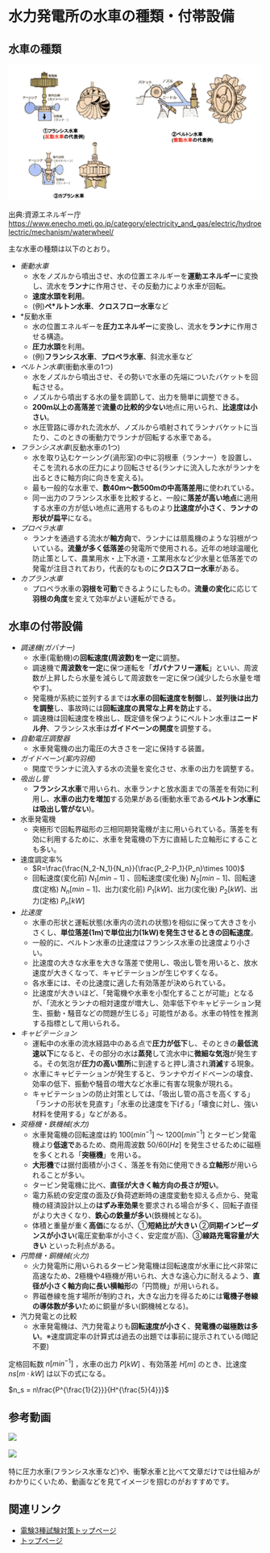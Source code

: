 # 水力発電所の水車の種類・付帯設備

## 水車の種類 

![水車の種類](01_suiryoku2_suisha.png "水車の種類")

出典:資源エネルギー庁 https://www.enecho.meti.go.jp/category/electricity_and_gas/electric/hydroelectric/mechanism/waterwheel/


主な水車の種類は以下のとおり。

- *衝動水車*
    - 水をノズルから噴出させ、水の位置エネルギーを**運動エネルギー**に変換し、流水を**ランナ**に作用させ、その反動力により水車が回転。
    - **速度水頭を利用**。
    - (例)**ペ*ルトン水車**、**クロスフロー水車**など
- *反動水車
    - 水の位置エネルギーを**圧力エネルギー**に変換し、流水を**ランナ**に作用させる構造。
    - **圧力水頭**を利用。
    - (例)**フランシス水車**、**プロペラ水車**、斜流水車など
- *ペルトン水車*(衝動水車の1つ)	
    - 水をノズルから噴出させ、その勢いで水車の先端についたバケットを回転させる。
    - ノズルから噴出する水の量を調節して、出力を簡単に調整できる。
    - **200m以上の高落差**で**流量の比較的少ない**地点に用いられ、**比速度は小さい**。
    - 水圧管路に導かれた流水が、ノズルから噴射されてランナバケットに当たり、このときの衝動力でランナが回転する水車である。
- *フランシス水車*(反動水車の1つ)
    - 水を取り込むケーシング(渦形室)の中に羽根車（ランナー）を設置し、そこを流れる水の圧力により回転させる(ランナに流入した水がランナを出るときに軸方向に向きを変える)。
    - 最も一般的な水車で、**数40m～数500mの中高落差用**に使われている。
    - 同一出力のフランシス水車を比較すると、一般に**落差が高い地点**に適用する水車の方が低い地点に適用するものより**比速度が小さく**、**ランナの形状が扁平**になる。
- *プロペラ水車*
    - ランナを通過する流水が**軸方向**で、ランナには扇風機のような羽根がついている。**流量が多く低落差**の発電所で使用される。近年の地球温暖化防止策として、農業用水・上下水道・工業用水など少水量と低落差での発電が注目されており，代表的なものに**クロスフロー水車**がある。
- *カプラン水車*
    - プロペラ水車の**羽根を可動**できるようにしたもの。**流量の変化**に応じて**羽根の角度**を変えて効率がよい運転ができる。

## 水車の付帯設備

- *調速機(ガバナー)*
    - 水車(電動機)の**回転速度(周波数)を一定**に調整。
    - 調速機で**周波数を一定**に保つ運転を「**ガバナフリー運転**」といい、周波数が上昇したら水量を減らして周波数を一定に保つ(減少したら水量を増やす)。
    - 発電機が系統に並列するまでは**水車の回転速度を制御**し、**並列後は出力を調整**し、事故時には**回転速度の異常な上昇を防止**する。
    - 調速機は回転速度を検出し、既定値を保つようにペルトン水車は**ニードル弁**、フランシス水車は**ガイドベーンの開度**を調整する。
- *自動電圧調整器*
    - 水車発電機の出力電圧の大きさを一定に保持する装置。
- *ガイドベーン(案内羽根)*
    - 開度でランナに流入する水の流量を変化させ、水車の出力を調整する。
- *吸出し管*
    - **フランシス水車**で用いられ、水車ランナと放水面までの落差を有効に利用し、**水車の出力を増加**する効果がある(衝動水車である**ペルトン水車には吸出し管がない**)。
- 水車発電機
    - 突極形で回転界磁形の三相同期発電機が主に用いられている。落差を有効に利用するために、水車を発電機の下方に直結した立軸形にすることも多い。
- 速度調定率%
    - $R=\frac{\frac{N_2-N_1}{N_n}}{\frac{P_2-P_1}{P_n}\times 100}$ 
    - 回転速度(変化前) $N_1[min-1]$ 、回転速度(変化後) $N_2[min-1]$、回転速度(定格) $N_n[min-1]$、出力(変化前) $P_1[kW]$、出力(変化後) $P_2[kW]$、出力(定格) $P_n[kW]$
- *比速度*
    - 水車の形状と運転状態(水車内の流れの状態)を相似に保って大きさを小さくし、**単位落差(1m)で単位出力(1kW)を発生させるときの回転速度**。
    - 一般的に、ペルトン水車の比速度はフランシス水車の比速度より小さい。
    - 比速度の大きな水車を大きな落差で使用し、吸出し管を用いると、放水速度が大きくなって、キャビテーションが生じやすくなる。
    - 各水車には、その比速度に適した有効落差が決められている。
    - 比速度が大きいほど、「発電機や水車を小型化することが可能」となるが、「流水とランナの相対速度が増大し、効率低下やキャビテーション発生、振動・騒音などの問題が生じる」可能性がある。水車の特性を推測する指標として用いられる。
- *キャビテーション*
    - 運転中の水車の流水経路中のある点で**圧力が低下**し、そのときの**最低流速以下**になると、その部分の水は**蒸発**して流水中に**微細な気泡**が発生する。その気泡が**圧力の高い箇所**に到達すると押し潰され**消滅**する現象。
    - 水車にキャビテーションが発生すると、ランナやガイドベーンの壊食、効率の低下、振動や騒音の増大など水車に有害な現象が現れる。
    - キャビテーションの防止対策としては、「吸出し管の高さを高くする」「ランナの形状を見直す」「水車の比速度を下げる」「壊食に対し、強い材料を使用する」などがある。
- *突極機・鉄機械(水力)*
    - 水車発電機の回転速度は約 $100[min^{−1}]$ ～ $1200[min^{−1}]$ とタービン発電機より**低速で**あるため、商用周波数 $50/60[Hz]$ を発生させるために磁極を多くとれる「**突極機**」を用いる。
    - **大形機**では据付面積が小さく、落差を有効に使用できる**立軸形**が用いられることが多い。
    - タービン発電機に比べ、**直径が大きく軸方向の長さが短い**。
    - 電力系統の安定度の面及び負荷遮断時の速度変動を抑える点から、発電機の経済設計以上の**はずみ車効果**を要求される場合が多く、回転子直径がより大きくなり、**鉄心の鉄量が多い**(鉄機械となる)。
    - 体積と重量が重く**高価**になるが、①**短絡比が大きい** ②**同期インピーダンスが小さい**(電圧変動率が小さく、安定度が高)、③**線路充電容量が大きい** といった利点がある。
- *円筒機・銅機械(火力)*
    - 火力発電所に用いられるタービン発電機は回転速度が水車に比べ非常に高速なため、2極機や4極機が用いられ、大きな遠心力に耐えるよう、**直径が小さく軸方向に長い横軸形**の「円筒機」が用いられる。
    - 界磁巻線を施す場所が制約され，大きな出力を得るためには**電機子巻線の導体数が多い**ために銅量が多い(銅機械となる)。
- 汽力発電との比較
    - 水車発電機は、汽力発電よりも**回転速度が小さく**、**発電機の磁極数は多い**。※速度調定率の計算式は過去の出題では事前に提示されている(暗記不要)


定格回転数 $n[min^{−1}]$ ，水車の出力 $P[kW]$  、有効落差 $H[m]$ のとき、比速度 $ns[m\cdot kW]$ は以下の式になる。

 $n_s = n\frac{P^{\frac{1}{2}}}{H^{\frac{5}{4}}}$ 

## 参考動画

[![](https://img.youtube.com/vi/kEA3AwFf-OY/0.jpg)](https://www.youtube.com/watch?v=kEA3AwFf-OY)

[![](https://img.youtube.com/vi/hxoSf7sEJFg/0.jpg)](https://www.youtube.com/watch?v=hxoSf7sEJFg)

特に圧力水車(フランシス水車など)や、衝撃水車と比べて文章だけでは仕組みがわかりにくいため、動画などを見てイメージを掴むのがおすすめです。

## 関連リンク

- [電験3種試験対策トップページ](../index.md)
- [トップページ](../../../index.md)